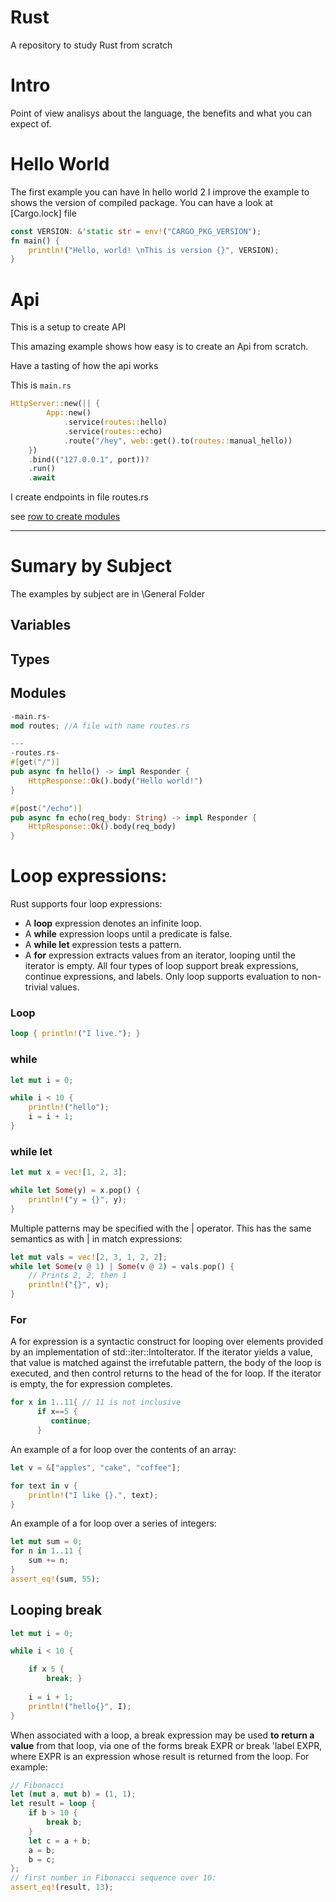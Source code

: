 # Rust

A repository to study Rust from scratch

# Intro

Point of view analisys about the language, the benefits and what you can expect of.

# Hello World

The first example you can have
In hello world 2 I improve the example to shows the version of compiled package.  You can have a look at [Cargo.lock] file

```Rust
const VERSION: &'static str = env!("CARGO_PKG_VERSION");
fn main() {
    println!("Hello, world! \nThis is version {}", VERSION);
}
```

# Api 

This is a setup to create API

This amazing example shows how easy is to create an Api from scratch.

Have a tasting of how the api works

This is `main.rs`

```Rust
HttpServer::new(|| {
        App::new()
            .service(routes::hello)
            .service(routes::echo)
            .route("/hey", web::get().to(routes::manual_hello))
    })
    .bind(("127.0.0.1", port))?
    .run()
    .await
```

I create endpoints in file routes.rs

see [row to create modules](https://github.com/ricardodarocha/Rust/edit/main/README.md#Modules)

---

# Sumary by Subject

The examples by subject are in \General Folder

## Variables

## Types

## Modules

```Rust
-main.rs-
mod routes; //A file with name routes.rs

---
-routes.rs-
#[get("/")]
pub async fn hello() -> impl Responder {
    HttpResponse::Ok().body("Hello world!")
}

#[post("/echo")]
pub async fn echo(req_body: String) -> impl Responder {
    HttpResponse::Ok().body(req_body)
}
```

# Loop expressions:

Rust supports four loop expressions:
- A **loop** expression denotes an infinite loop.
- A **while** expression loops until a predicate is false.
- A **while let** expression tests a pattern.
- A **for** expression extracts values from an iterator, looping until the iterator is empty.
All four types of loop support break expressions, continue expressions, and labels. Only loop supports evaluation to non-trivial values.

### Loop
``` Rust
loop { println!("I live."); }
```

### while
``` Rust
let mut i = 0;

while i < 10 {
    println!("hello");
    i = i + 1;
}
```

### while let
``` Rust
let mut x = vec![1, 2, 3];

while let Some(y) = x.pop() {
    println!("y = {}", y);
}

```

Multiple patterns may be specified with the | operator. This has the same semantics as with | in match expressions:

``` Rust
let mut vals = vec![2, 3, 1, 2, 2];
while let Some(v @ 1) | Some(v @ 2) = vals.pop() {
    // Prints 2, 2, then 1
    println!("{}", v);
}
```

### For
A for expression is a syntactic construct for looping over elements provided by an implementation of std::iter::IntoIterator. If the iterator yields a value, that value is matched against the irrefutable pattern, the body of the loop is executed, and then control returns to the head of the for loop. If the iterator is empty, the for expression completes.

```Rust
for x in 1..11{ // 11 is not inclusive
      if x==5 {
         continue;
      }
```

An example of a for loop over the contents of an array:

``` Rust
let v = &["apples", "cake", "coffee"];

for text in v {
    println!("I like {}.", text);
}
```

An example of a for loop over a series of integers:

``` Rust
let mut sum = 0;
for n in 1..11 {
    sum += n;
}
assert_eq!(sum, 55);
```

## Looping break
``` Rust
let mut i = 0;

while i < 10 {

    if x 5 {
        break; }
        
    i = i + 1;
    println!("hello{}", I);
}
```

When associated with a loop, a break expression may be used **to return a value** from that loop, via one of the forms break EXPR or break 'label EXPR, where EXPR is an expression whose result is returned from the loop. For example:


```Rust
// Fibonacci
let (mut a, mut b) = (1, 1);
let result = loop {
    if b > 10 {
        break b;
    }
    let c = a + b;
    a = b;
    b = c;
};
// first number in Fibonacci sequence over 10:
assert_eq!(result, 13);
```
